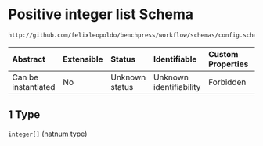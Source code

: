 # Positive integer list Schema

```txt
http://github.com/felixleopoldo/benchpress/workflow/schemas/config.schema.json#/definitions/flexnatnum/anyOf/1
```



| Abstract            | Extensible | Status         | Identifiable            | Custom Properties | Additional Properties | Access Restrictions | Defined In                                                              |
| :------------------ | :--------- | :------------- | :---------------------- | :---------------- | :-------------------- | :------------------ | :---------------------------------------------------------------------- |
| Can be instantiated | No         | Unknown status | Unknown identifiability | Forbidden         | Allowed               | none                | [newschema.schema.json\*](newschema.schema.json "open original schema") |

## 1 Type

`integer[]` ([natnum type](newschema-definitions-non-negative-integers-anyof-positive-integer-list-natnum-type.md))
